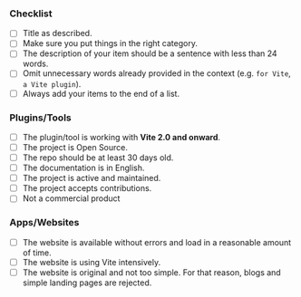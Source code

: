 ### Checklist

- [ ] Title as described.
- [ ] Make sure you put things in the right category.
- [ ] The description of your item should be a sentence with less than 24 words.
- [ ] Omit unnecessary words already provided in the context (e.g. `for Vite`, `a Vite plugin`).
- [ ] Always add your items to the end of a list.

### Plugins/Tools

<!-- Ignore if you are not contributing to Plugins/Tools -->

- [ ] The plugin/tool is working with **Vite 2.0 and onward**.
- [ ] The project is Open Source.
- [ ] The repo should be at least 30 days old.
- [ ] The documentation is in English.
- [ ] The project is active and maintained.
- [ ] The project accepts contributions.
- [ ] Not a commercial product

### Apps/Websites

<!-- Ignore if you are not contributing to Apps/Websites -->

- [ ] The website is available without errors and load in a reasonable amount of time.
- [ ] The website is using Vite intensively.
- [ ] The website is original and not too simple. For that reason, blogs and simple landing pages are rejected.

